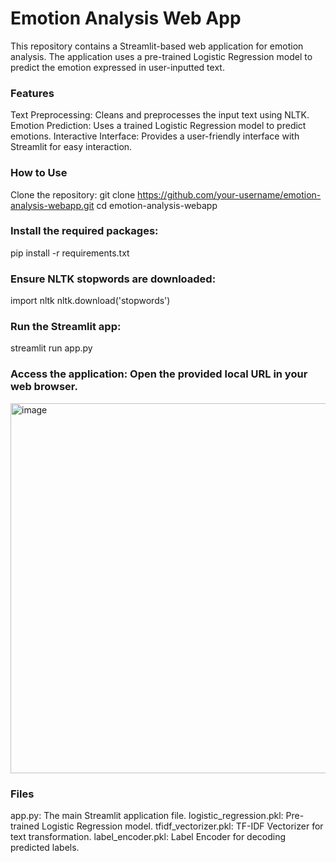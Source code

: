 # Emotion Analysis Web App
This repository contains a Streamlit-based web application for emotion analysis. The application uses a pre-trained Logistic Regression model to predict the emotion expressed in user-inputted text.

### Features
Text Preprocessing: Cleans and preprocesses the input text using NLTK.
Emotion Prediction: Uses a trained Logistic Regression model to predict emotions.
Interactive Interface: Provides a user-friendly interface with Streamlit for easy interaction.

### How to Use
Clone the repository: 
git clone https://github.com/your-username/emotion-analysis-webapp.git
cd emotion-analysis-webapp

### Install the required packages:
pip install -r requirements.txt

### Ensure NLTK stopwords are downloaded:
import nltk
nltk.download('stopwords')

### Run the Streamlit app:
streamlit run app.py

### Access the application: Open the provided local URL in your web browser.
<img width="592" alt="image" src="https://github.com/DataDecoder/Emotionclassification/assets/72354914/52b6359b-37a4-4467-aa11-674b7f2c168c">

### Files
app.py: The main Streamlit application file.
logistic_regression.pkl: Pre-trained Logistic Regression model.
tfidf_vectorizer.pkl: TF-IDF Vectorizer for text transformation.
label_encoder.pkl: Label Encoder for decoding predicted labels.



